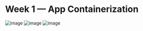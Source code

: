 # Week 1 — App Containerization
![image](https://user-images.githubusercontent.com/124469214/219974676-a2041c46-5630-4d92-8f09-a5b9628b9e0e.png)
![image](https://user-images.githubusercontent.com/124469214/219977631-c14cef99-07bd-4793-b355-a372b8587525.png)
![image](https://user-images.githubusercontent.com/124469214/219977642-97ac0067-c9e3-4999-8258-b4bb80bf75dc.png)

